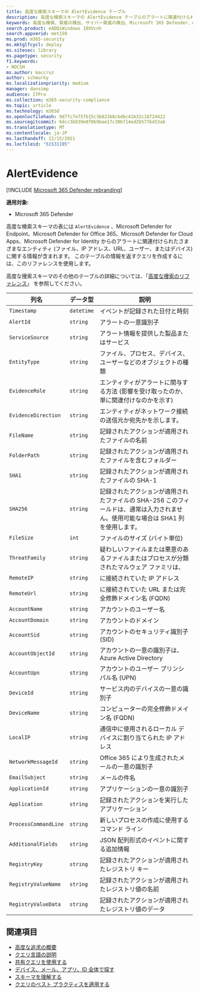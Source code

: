 ```yaml
---
title: 高度な検索スキーマの AlertEvidence テーブル
description: 高度な検索スキーマの AlertEvidence テーブルのアラートに関連付けられている情報について説明します。
keywords: 高度な検索、脅威の検出、サイバー脅威の検出、Microsoft 365 Defender、microsoft 365、m365、検索、クエリ、テレメトリ、スキーマ参照、kusto、table、column、data type、description、AlertInfo、アラート、エンティティ、証拠、ファイル、IP アドレス、デバイス、コンピューター、ユーザー、アカウント
search.product: eADQiWindows 10XVcnh
search.appverid: met150
ms.prod: m365-security
ms.mktglfcycl: deploy
ms.sitesec: library
ms.pagetype: security
f1.keywords:
- NOCSH
ms.author: maccruz
author: schmurky
ms.localizationpriority: medium
manager: dansimp
audience: ITPro
ms.collection: m365-security-compliance
ms.topic: article
ms.technology: m365d
ms.openlocfilehash: 9d7fc7e757b15c3682368cbd6c41b32c18724422
ms.sourcegitcommit: 6dcc3b039e0f0b9bae17c386f14ed2b577b453a6
ms.translationtype: MT
ms.contentlocale: ja-JP
ms.lasthandoff: 12/15/2021
ms.locfileid: "61531105"
---
```

# <a name="alertevidence"></a>AlertEvidence

[!INCLUDE [Microsoft 365 Defender rebranding](../includes/microsoft-defender.md)]


**適用対象:**
- Microsoft 365 Defender

高度な検索スキーマの表には `AlertEvidence` 、Microsoft Defender for Endpoint、Microsoft Defender for Office 365、Microsoft Defender for Cloud Apps、Microsoft Defender for Identity からのアラートに関連付けられたさまざまなエンティティ (ファイル、IP アドレス、URL、[](advanced-hunting-overview.md)ユーザー、またはデバイス) に関する情報が含まれます。 このテーブルの情報を返すクエリを作成するには、このリファレンスを使用します。

高度な捜索スキーマのその他のテーブルの詳細については、「[高度な捜索のリファレンス](advanced-hunting-schema-tables.md)」 を参照してください。

| 列名 | データ型 | 説明 |
|-------------|-----------|-------------|
| `Timestamp` | `datetime` | イベントが記録された日付と時刻 |
| `AlertId` | `string` | アラートの一意識別子 |
| `ServiceSource` | `string` | アラート情報を提供した製品またはサービス |
| `EntityType` | `string` | ファイル、プロセス、デバイス、ユーザーなどのオブジェクトの種類 |
| `EvidenceRole` | `string` | エンティティがアラートに関与する方法 (影響を受け取ったのか、単に関連付けなのかを示す) |
| `EvidenceDirection` | `string` | エンティティがネットワーク接続の送信元か宛先かを示します。 |
| `FileName` | `string` | 記録されたアクションが適用されたファイルの名前 |
| `FolderPath` | `string` | 記録されたアクションが適用されたファイルを含むフォルダー |
| `SHA1` | `string` | 記録されたアクションが適用されたファイルの SHA-1 |
| `SHA256` | `string` | 記録されたアクションが適用されたファイルの SHA-256 このフィールドは、通常は入力されません。使用可能な場合は SHA1 列を使用します。 |
| `FileSize` | `int` | ファイルのサイズ (バイト単位) |
| `ThreatFamily` | `string` | 疑わしいファイルまたは悪意のあるファイルまたはプロセスが分類されたマルウェア ファミリは、 |
| `RemoteIP` | `string` | に接続されていた IP アドレス |
| `RemoteUrl` | `string` | に接続されていた URL または完全修飾ドメイン名 (FQDN) |
| `AccountName` | `string` | アカウントのユーザー名 |
| `AccountDomain` | `string` | アカウントのドメイン |
| `AccountSid` | `string` | アカウントのセキュリティ識別子 (SID) |
| `AccountObjectId` | `string` | アカウントの一意の識別子は、Azure Active Directory |
| `AccountUpn` | `string` | アカウントのユーザー プリンシパル名 (UPN) |
| `DeviceId` | `string` | サービス内のデバイスの一意の識別子 |
| `DeviceName` | `string` | コンピューターの完全修飾ドメイン名 (FQDN) |
| `LocalIP` | `string` | 通信中に使用されるローカル デバイスに割り当てられた IP アドレス |
| `NetworkMessageId` | `string` | Office 365 により生成されたメールの一意の識別子 |
| `EmailSubject` | `string` | メールの件名 |
| `ApplicationId` | `string` | アプリケーションの一意の識別子 |
| `Application` | `string` | 記録されたアクションを実行したアプリケーション |
| `ProcessCommandLine` | `string` | 新しいプロセスの作成に使用するコマンド ライン |
| `AdditionalFields` | `string` | JSON 配列形式のイベントに関する追加情報 |
| `RegistryKey` |`string` | 記録されたアクションが適用されたレジストリ キー |
| `RegistryValueName` |`string` | 記録されたアクションが適用されたレジストリ値の名前 |
| `RegistryValueData` |`string` | 記録されたアクションが適用されたレジストリ値のデータ |

## <a name="related-topics"></a>関連項目
- [高度な追求の概要](advanced-hunting-overview.md)
- [クエリ言語の説明](advanced-hunting-query-language.md)
- [共有クエリを使用する](advanced-hunting-shared-queries.md)
- [デバイス、メール、アプリ、ID 全体で探す](advanced-hunting-query-emails-devices.md)
- [スキーマを理解する](advanced-hunting-schema-tables.md)
- [クエリのベスト プラクティスを適用する](advanced-hunting-best-practices.md)
